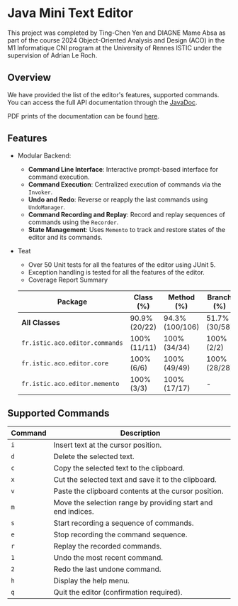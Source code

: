 # Java Mini Text Editor
This project was completed by Ting-Chen Yen and DIAGNE Mame Absa as part of the course 2024 Object-Oriented Analysis and Design (ACO) in the M1 Informatique CNI program at the University of Rennes ISTIC under the supervision of Adrian Le Roch.

## Overview
We have provided the list of the editor's features, supported commands. You can access the full API documentation through the [JavaDoc](https://chung-coder.github.io/ACO-Editor/).

PDF prints of the documentation can be found [here](https://github.com/chung-coder/ACO-Editor/blob/main/ACO%20REPORT.pdf).
## Features
- Modular Backend:
    - **Command Line Interface**: Interactive prompt-based interface for command execution.
    - **Command Execution**: Centralized execution of commands via the `Invoker`.
    - **Undo and Redo**: Reverse or reapply the last commands using `UndoManager`.
    - **Command Recording and Replay**: Record and replay sequences of commands using the `Recorder`.
    - **State Management**: Uses `Memento` to track and restore states of the editor and its commands.
- Teat
    - Over 50 Unit tests for all the features of the editor using JUnit 5.
    - Exception handling is tested for all the features of the editor.
    - Coverage Report Summary

  | Package                     | Class (%)   | Method (%)   | Branch (%)   | Line (%)   |
  	|-----------------------------|-------------|--------------|--------------|------------|
  | **All Classes**             | 90.9% (20/22) | 94.3% (100/106) | 51.7% (30/58) | 75.3% (247/328) |
  | `fr.istic.aco.editor.commands` | 100% (11/11) | 100% (34/34)  | 100% (2/2)   | 100% (91/91)  |
  | `fr.istic.aco.editor.core`  | 100% (6/6)   | 100% (49/49)  | 100% (28/28) | 100% (131/131) |
  | `fr.istic.aco.editor.memento` | 100% (3/3)   | 100% (17/17)  | -            | 100% (25/25)  |


## Supported Commands
| Command | Description|
|---------|----------------------------------------|
| `i` | Insert text at the cursor position.|
| `d` | Delete the selected text.|
| `c` | Copy the selected text to the clipboard.|
| `x` | Cut the selected text and save it to the clipboard.|
| `v` | Paste the clipboard contents at the cursor position.|
| `m` | Move the selection range by providing start and end indices.|
| `s` | Start recording a sequence of commands.|
| `e` | Stop recording the command sequence.|
| `r` | Replay the recorded commands.|
| `1` | Undo the most recent command.|
| `2` | Redo the last undone command.|
| `h` | Display the help menu.
| `q` | Quit the editor (confirmation required).

